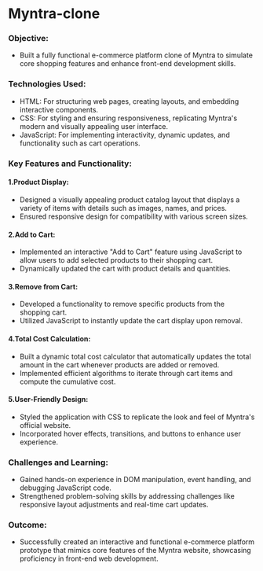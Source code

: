 # Myntra-clone
### Objective: 
* Built a fully functional e-commerce platform clone of Myntra to simulate core shopping features and enhance front-end development skills.
### Technologies Used:
* HTML: For structuring web pages, creating layouts, and embedding interactive components.
* CSS: For styling and ensuring responsiveness, replicating Myntra's modern and visually appealing user interface.
* JavaScript: For implementing interactivity, dynamic updates, and functionality such as cart operations.
### Key Features and Functionality:
#### 1.Product Display:
* Designed a visually appealing product catalog layout that displays a variety of items with details such as images, names, and prices.
* Ensured responsive design for compatibility with various screen sizes.
#### 2.Add to Cart:
* Implemented an interactive "Add to Cart" feature using JavaScript to allow users to add selected products to their shopping cart.
* Dynamically updated the cart with product details and quantities.
#### 3.Remove from Cart:
* Developed a functionality to remove specific products from the shopping cart.
* Utilized JavaScript to instantly update the cart display upon removal.
#### 4.Total Cost Calculation:
* Built a dynamic total cost calculator that automatically updates the total amount in the cart whenever products are added or removed.
* Implemented efficient algorithms to iterate through cart items and compute the cumulative cost.
#### 5.User-Friendly Design:
* Styled the application with CSS to replicate the look and feel of Myntra's official website.
* Incorporated hover effects, transitions, and buttons to enhance user experience.
### Challenges and Learning:
* Gained hands-on experience in DOM manipulation, event handling, and debugging JavaScript code.
* Strengthened problem-solving skills by addressing challenges like responsive layout adjustments and real-time cart updates.
### Outcome: 
* Successfully created an interactive and functional e-commerce platform prototype that mimics core features of the Myntra website, showcasing proficiency in front-end web development.
